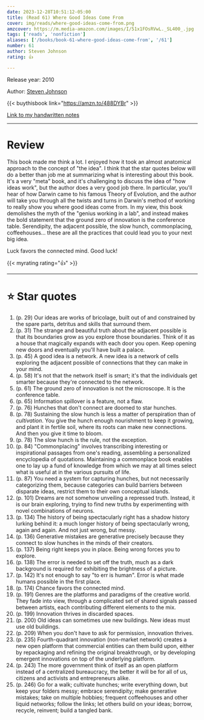 ```yaml
---
date: 2023-12-28T10:51:12-05:00
title: (Read 61) Where Good Ideas Come From
cover: img/reads/where-good-ideas-come-from.png
amzcover: https://m.media-amazon.com/images/I/51x1FOsRVwL._SL400_.jpg
tags: ['reads', 'nonfiction']
aliases: ['/books/book-61-where-good-ideas-come-from', '/61']
number: 61
author: Steven Johnson
rating: 👍

---
```


Release year: 2010

Author: [Steven Johnson](https://stevenberlinjohnson.com/)

{{< buythisbook link="https://amzn.to/488DYBr" >}}

[Link to my handwritten notes](https://drive.google.com/file/d/1ssjTAqKpTqy5ZiQRjmovxo3z4U_gii2R/view?usp=sharing)

---

# Review

This book made me think a lot. I enjoyed how it took an almost
anatomical approach to the concept of "the idea". I think that the star
quotes below will do a better than job me at summarizing what is
interesting about this book. It's a very "meta" book, and it's
challenging to discuss the idea of "how ideas work", but the author does
a very good job there. In particular, you'll hear of how Darwin came to his famous
Theory of Evolution, and the author will take you through all the twists
and turns in Darwin's method of working to really show you where good
ideas come from. In my view, this book demolishes the myth of the "genius
working in a lab", and instead makes the bold statement that the ground
zero of innovation is the conference table. Serendipity, the adjacent possible, the slow hunch,
commonplacing, coffeehouses... these are all the practices that could lead you to your
next big idea.

Luck favors the connected mind. Good luck!

{{< myrating rating="👍" >}}

---

# :star: Star quotes

1. (p. 29) Our ideas are works of bricolage, built out of and
   constrained by the spare parts, detritus and skills that surround
   them.
1. (p. 31) The strange and beautiful truth about the adjacent possible
   is that its boundaries grow as you explore those boundaries. Think of
   it as a house that magically expands with each door you open. Keep
   opening new doors and eventually you'll have built a palace.
1. (p. 45) A good idea is a network. A new idea is a network of cells
   exploring the adjacent possible of connections that they can make in
   your mind.
1. (p. 58) It's not that the network itself is smart; it's that the
   individuals get smarter because they're connected to the network.
1. (p. 61) The ground zero of innovation is not the microscope. It is
   the conference table.
1. (p. 65) Information spillover is a feature, not a flaw.
1. (p. 76) Hunches that don't connect are doomed to star hunches.
1. (p. 78) Sustaining the slow hunch is less a matter of perspiration
   than of *cultivation*. You give the hunch enough nourishment to keep
   it growing, and plant it in fertile soil, where its roots can make
   new connections. And then you give it time to bloom.
1. (p. 78) The slow hunch is the rule, not the exception.
1. (p. 84) "Commonplacing" involves transcribing interesting or
   inspirational passages from one's reading, assembling a personalized
   encyclopedia of quotations. Maintaining a commonplace book enables
   one to lay up a fund of knowledge from which we may at all times
   select what is useful at in the various pursuits of life.
1. (p. 87) You need a system for capturing hunches, but not necessarily
   categorizing them, because categories can build barriers between
   disparate ideas, restrict them to their own conceptual islands.
1. (p. 101) Dreams are not somehow unveiling a repressed truth. Instead,
   it is our brain exploring, trying to find new truths by experimenting
   with novel combinations of neurons.
1. (p. 134) The history of being spectacularly right has a shadow
   history lurking behind it: a much longer history of being
   spectacularly wrong, again and again. And not just wrong, but messy.
1. (p. 136) Generative mistakes are generative precisely because they
   connect to slow hunches in the minds of their creators.
1. (p. 137) Being right keeps you in place. Being wrong forces you to
   explore.
1. (p. 138) The error is needed to set off the truth, much as a dark
   background is required for exhibiting the brightness of a picture.
1. (p. 142) It's not enough to say "to err is human". Error is what made
   humans possible in the first place.
1. (p. 174) Chance favors the connected mind.
1. (p. 191) Genres are the platforms and paradigms of the creative
   world. They fade into view, through a complicated set of shared
   signals passed between artists, each contributing different elements
   to the mix.
1. (p. 199) Innovation thrives in discarded spaces.
1. (p. 200) Old ideas can sometimes use new buildings. New ideas must
   use old buildings.
1. (p. 209) When you don't have to ask for permission, innovation
   thrives.
1. (p. 235) Fourth-quadrant innovation (non-market network) creates a
   new open platform that commercial entities can them build upon,
   either by repackaging and refining the original breakthrough, or by
   developing emergent innovations on top of the underlying platform.
1. (p. 243) The more government think of itself as an open platform
   instead of a centralized bureaucracy, the better it will be for all
   of us, citizens and activists and entrepreneurs alike.
1. (p. 246) Go for a walk; cultivate hunches; write everything down, but
   keep your folders messy; embrace serendipity; make generative
   mistakes; take on multiple hobbies; frequent coffeehouses and other
   liquid networks; follow the links; let others build on your ideas;
   borrow, recycle, reinvent; build a tangled bank.
